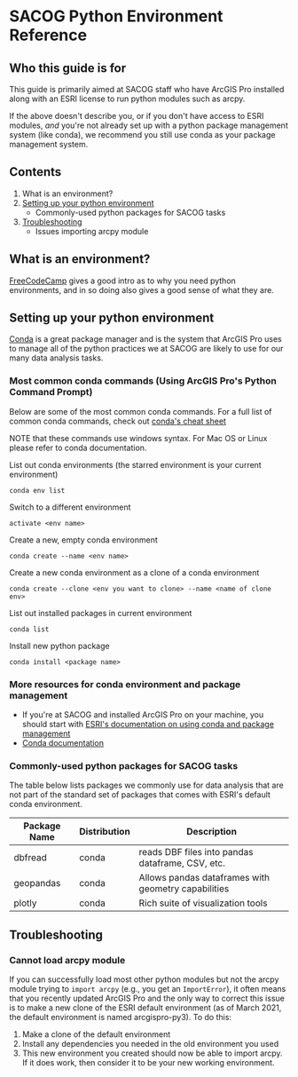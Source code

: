 # SACOG Python Environment Reference



## Who this guide is for

This guide is primarily aimed at SACOG staff who have ArcGIS Pro installed along with an ESRI license to run python modules such as arcpy.

If the above doesn't describe you, or if you don't have access to ESRI modules, *and* you're not already set up with a python package management system (like conda), we recommend you still use conda as your package management system.

## Contents

1. What is an environment?
2. [Setting up your python environment](#Setting-up-your-python-environment)
    * Commonly-used python packages for SACOG tasks
3. [Troubleshooting](#Troubleshooting)
    * Issues importing arcpy module

## What is an environment?
[FreeCodeCamp](https://www.freecodecamp.org/news/why-you-need-python-environments-and-how-to-manage-them-with-conda-85f155f4353c/) gives a good intro as to why you need python environments, and in so doing also gives a good sense of what they are.

## Setting up your python environment
[Conda](https://docs.conda.io/en/latest/) is a great package manager and is the system that ArcGIS Pro uses to manage all of the python practices we at SACOG are likely to use for our many data analysis tasks. 

### Most common conda commands (Using ArcGIS Pro's Python Command Prompt)
Below are some of the most common conda commands. For a full list of common conda commands, check out [conda's cheat sheet](https://docs.conda.io/projects/conda/en/4.6.0/_downloads/52a95608c49671267e40c689e0bc00ca/conda-cheatsheet.pdf)

NOTE that these commands use windows syntax. For Mac OS or Linux please refer to conda documentation.

List out conda environments (the starred environment is your current environment)

`conda env list`




Switch to a different environment

`activate <env name>`



Create a new, empty conda environment

`conda create --name <env name>`




Create a new conda environment as a clone of a conda environment

`conda create --clone <env you want to clone> --name <name of clone env>`



List out installed packages in current environment

`conda list`




Install new python package

`conda install <package name>`




### More resources for conda environment and package management

*  If you're at SACOG and installed ArcGIS Pro on your machine, you should start with [ESRI's documentation on using conda and package management](https://developers.arcgis.com/python/guide/understanding-conda/)
*  [Conda documentation](https://docs.conda.io/projects/conda/en/latest/user-guide/index.html)



### Commonly-used python packages for SACOG tasks
The table below lists packages we commonly use for data analysis that are not part of the standard set of packages that comes with ESRI's default conda environment.

| Package Name | Distribution | Description
|---------------------|---------------|-------------
| dbfread | conda | reads DBF files into pandas dataframe, CSV, etc.
| geopandas | conda | Allows pandas dataframes with geometry capabilities
| plotly | conda | Rich suite of visualization tools




## Troubleshooting
### Cannot load arcpy module
If you can successfully load most other python modules but not the arcpy module trying to `import arcpy` (e.g., you get an `ImportError`), it often means that you recently updated ArcGIS Pro and the only way to correct this issue is to make a new clone of the ESRI default environment (as of March 2021, the default environment is named arcgispro-py3). To do this:

1. Make a clone of the default environment
2. Install any dependencies you needed in the old environment you used
3. This new environment you created should now be able to import arcpy. If it does work, then consider it to be your new working environment.

